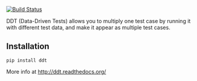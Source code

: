 [![Build Status](https://travis-ci.org/bulkan/ddt.png?branch=master)](https://travis-ci.org/bulkan/ddt)

DDT (Data-Driven Tests) allows you to multiply one test case
by running it with different test data, and make it appear as
multiple test cases.

Installation
------------

```pip install ddt```

More info at http://ddt.readthedocs.org/
